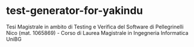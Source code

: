 # test-generator-for-yakindu
Tesi Magistrale in ambito di Testing e Verifica del Software di Pellegrinelli Nico (mat. 1065869) - Corso di Laurea Magistrale in Ingegneria Informatica UniBG
